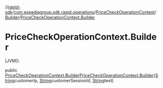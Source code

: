 //[rapid-sdk](../../../../index.md)/[com.expediagroup.sdk.rapid.operations](../../index.md)/[PriceCheckOperationContext](../index.md)/[Builder](index.md)/[PriceCheckOperationContext.Builder](-price-check-operation-context.-builder.md)

# PriceCheckOperationContext.Builder

[JVM]\

public [PriceCheckOperationContext.Builder](index.md)[PriceCheckOperationContext.Builder](-price-check-operation-context.-builder.md)([String](https://docs.oracle.com/javase/8/docs/api/java/lang/String.html)customerIp, [String](https://docs.oracle.com/javase/8/docs/api/java/lang/String.html)customerSessionId, [String](https://docs.oracle.com/javase/8/docs/api/java/lang/String.html)test)
